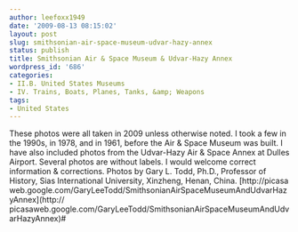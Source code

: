 ```yaml
---
author: leefoxx1949
date: '2009-08-13 08:15:02'
layout: post
slug: smithsonian-air-space-museum-udvar-hazy-annex
status: publish
title: Smithsonian Air & Space Museum & Udvar-Hazy Annex
wordpress_id: '686'
categories:
- II.B. United States Museums
- IV. Trains, Boats, Planes, Tanks, &amp; Weapons
tags:
- United States
---
```


These photos were all taken in 2009 unless otherwise noted. I took a few in
the 1990s, in 1978, and in 1961, before the Air & Space Museum was built. I
have also included photos from the Udvar-Hazy Air & Space Annex at Dulles
Airport. Several photos are without labels. I would welcome correct
information & corrections. Photos by Gary L. Todd, Ph.D., Professor of
History, Sias International University, Xinzheng, Henan, China. [http://picasa
web.google.com/GaryLeeTodd/SmithsonianAirSpaceMuseumAndUdvarHazyAnnex](http://
picasaweb.google.com/GaryLeeTodd/SmithsonianAirSpaceMuseumAndUdvarHazyAnnex)#

